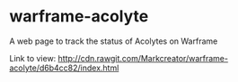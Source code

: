 # warframe-acolyte
A web page to track the status of Acolytes on Warframe

Link to view: http://cdn.rawgit.com/Markcreator/warframe-acolyte/d6b4cc82/index.html